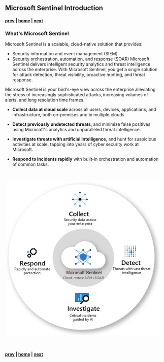 ## Microsoft Sentinel Introduction

#### [prev](./introduction.md) | [home](./introduction.md)  | [next](./SentinelSAPSolution.md)

### What's Microsoft Sentinel
Microsoft Sentinel is a scalable, cloud-native solution that provides:

- Security information and event management (SIEM)
- Security orchestration, automation, and response (SOAR)
Microsoft Sentinel delivers intelligent security analytics and threat intelligence across the enterprise.
With Microsoft Sentinel, you get a single solution for attack detection, threat visibility, proactive hunting, and threat response.

Microsoft Sentinel is your bird's-eye view across the enterprise alleviating the stress of increasingly sophisticated attacks, increasing volumes of alerts, and long resolution time frames.

- **Collect data at cloud scale** across all users, devices, applications, and infrastructure, both on-premises and in multiple clouds.

- **Detect previously undetected threats**, and minimize false positives using Microsoft's analytics and unparalleled threat intelligence.

- **Investigate threats with artificial intelligence**, and hunt for suspicious activities at scale, tapping into years of cyber security work at Microsoft.

- **Respond to incidents rapidly** with built-in orchestration and automation of common tasks.

<br>
<p align="center">
<img src="/content/sap-on-azure/images/Sentinel.png" width="500" height="500">
</p>
<br>


#### [prev](./introduction.md) | [home](./introduction.md)  | [next](./SentinelSAPSolution.md)

